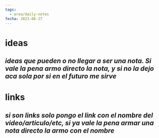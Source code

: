 ```yaml
---
tags:
  - area/daily-notes
fecha: 2023-08-27
---
```


# ideas
*ideas que pueden o no llegar a ser una nota. Si vale la pena armo directo la nota, y si no la dejo aca sola por si en el futuro me sirve*
- 

# links
*si son links solo pongo el link con el nombre del video/articulo/etc, si ya vale la pena armar una nota directo la armo con el nombre*
- 
